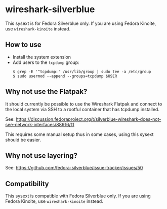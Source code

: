# wireshark-silverblue

This sysext is for Fedora Silverblue only. If you are using Fedora Kinoite, use
`wireshark-kinoite` instead.

## How to use

- Install the system extension
- Add users to the `tcpdump` group:
  ```
  $ grep -E '^tcpdump:' /usr/lib/group | sudo tee -a /etc/group
  $ sudo usermod --append --groups=tcpdump $USER
  ```

## Why not use the Flatpak?

It should currently be possible to use the Wireshark Flatpak and connect to the
local system via SSH to a rootful container that has tcpdump installed.

See: https://discussion.fedoraproject.org/t/silverblue-wireshark-does-not-see-network-interfaces/88916/11

This requires some manual setup thus in some cases, using this sysext should be
easier.

## Why not use layering?

See: <https://github.com/fedora-silverblue/issue-tracker/issues/50>

## Compatibility

This sysext is compatible with Fedora Silverblue only. If you are using Fedora
Kinoite, use `wireshark-kinoite` instead.
